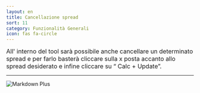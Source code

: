 ```yaml
---
layout: en
title: Cancellazione spread
sort: 11
category: Funzionalità Generali
icon: fas fa-circle
---
```

<p class="message">
    
</p>

<font size="3">All' interno del tool sarà possibile anche cancellare un determinato spread e per farlo basterà cliccare sulla x posta accanto allo spread desiderato e infine cliccare su “ Calc + Update”.</font>

 ---


![Markdown Plus]({{site.baseurl}}/public/images/gestione-quote/clear-odds-field.png)